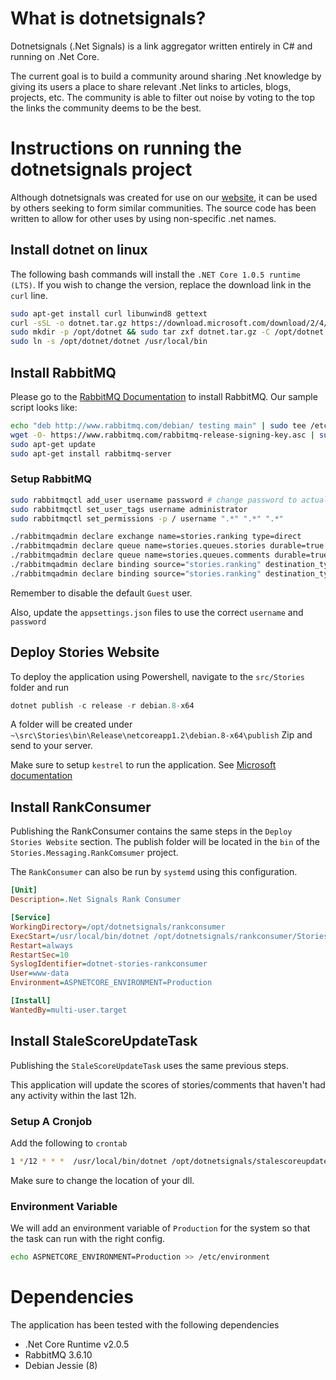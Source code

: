 # What is dotnetsignals?
Dotnetsignals (.Net Signals) is a link aggregator written entirely in C# and running on .Net Core.

The current goal is to build a community around sharing .Net knowledge by giving its users a place to share relevant .Net links to articles, blogs, projects, etc. The community is able to filter out noise by voting to the top the links the community deems to be the best.

# Instructions on running the dotnetsignals project

Although dotnetsignals was created for use on our [website](https://dotnetsignals.com), it can be used by others seeking to form similar communities. The source code has been written to allow for other uses by using non-specific .net names.

## Install dotnet on linux
The following bash commands will install the `.NET Core 1.0.5 runtime (LTS)`. If you wish to change the version, replace the download link in the `curl` line.

``` bash
sudo apt-get install curl libunwind8 gettext
curl -sSL -o dotnet.tar.gz https://download.microsoft.com/download/2/4/A/24A06858-E8AC-469B-8AE6-D0CEC9BA982A/dotnet-debian-x64.1.0.5.tar.gz
sudo mkdir -p /opt/dotnet && sudo tar zxf dotnet.tar.gz -C /opt/dotnet
sudo ln -s /opt/dotnet/dotnet /usr/local/bin
```

## Install RabbitMQ
Please go to the [RabbitMQ Documentation](https://www.rabbitmq.com/install-debian.html) to install RabbitMQ. Our sample script looks like:

```bash
echo "deb http://www.rabbitmq.com/debian/ testing main" | sudo tee /etc/apt/sources.list.d/rabbitmq.list     
wget -O- https://www.rabbitmq.com/rabbitmq-release-signing-key.asc | sudo apt-key add -    
sudo apt-get update
sudo apt-get install rabbitmq-server
```

### Setup RabbitMQ
```bash
sudo rabbitmqctl add_user username password # change password to actual password
sudo rabbitmqctl set_user_tags username administrator
sudo rabbitmqctl set_permissions -p / username ".*" ".*" ".*"

./rabbitmqadmin declare exchange name=stories.ranking type=direct
./rabbitmqadmin declare queue name=stories.queues.stories durable=true
./rabbitmqadmin declare queue name=stories.queues.comments durable=true
./rabbitmqadmin declare binding source="stories.ranking" destination_type="queue" destination="stories.queues.stories" routing_key="story"
./rabbitmqadmin declare binding source="stories.ranking" destination_type="queue" destination="stories.queues.comments" routing_key="comment"
```

Remember to disable the default `Guest` user.

Also, update the `appsettings.json` files to use the correct `username` and `password`

## Deploy Stories Website

To deploy the application using Powershell, navigate to the `src/Stories` folder and run

```Powershell
dotnet publish -c release -r debian.8-x64
```

A folder will be created under `~\src\Stories\bin\Release\netcoreapp1.2\debian.8-x64\publish`
Zip and send to your server.

Make sure to setup `kestrel` to run the application. See [Microsoft documentation](https://docs.microsoft.com/en-us/aspnet/core/publishing/linuxproduction)

## Install RankConsumer
Publishing the RankConsumer contains the same steps in the `Deploy Stories Website` section.
The publish folder will be located in the `bin` of the `Stories.Messaging.RankComsumer` project.

The `RankConsumer` can also be run by `systemd` using this configuration.
```ini
[Unit]
Description=.Net Signals Rank Consumer

[Service]
WorkingDirectory=/opt/dotnetsignals/rankconsumer
ExecStart=/usr/local/bin/dotnet /opt/dotnetsignals/rankconsumer/Stories.Messaging.RankConsumer.dll
Restart=always
RestartSec=10
SyslogIdentifier=dotnet-stories-rankconsumer
User=www-data
Environment=ASPNETCORE_ENVIRONMENT=Production

[Install]
WantedBy=multi-user.target
```

## Install StaleScoreUpdateTask

Publishing the `StaleScoreUpdateTask` uses the same previous steps.

This application will update the scores of stories/comments that haven't had any activity within the last 12h.

### Setup A Cronjob

Add the following to `crontab`

```bash
1 */12 * * *  /usr/local/bin/dotnet /opt/dotnetsignals/stalescoreupdater/Stories.Jobs.StaleScoreUpdateTask.dll
```

Make sure to change the location of your dll.

### Environment Variable

We will add an environment variable of `Production` for the system so that the task can run with the right config.

```bash
echo ASPNETCORE_ENVIRONMENT=Production >> /etc/environment
```

# Dependencies

The application has been tested with the following dependencies

+ .Net Core Runtime v2.0.5
+ RabbitMQ 3.6.10
+ Debian Jessie (8)